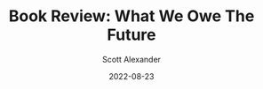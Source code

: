 ---
layout: podcast
title: "Book Review: What We Owe The Future"
author: Scott Alexander
description: https://astralcodexten.substack.com/p/book-review-what-we-owe-the-future
date: 2022-08-23
length: 9824951
duration: 2456
guid: book-review-what-we-owe-the-future
---